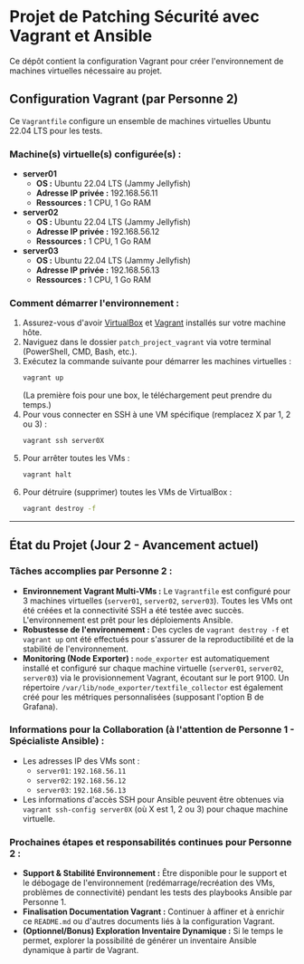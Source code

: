 # Projet de Patching Sécurité avec Vagrant et Ansible

Ce dépôt contient la configuration Vagrant pour créer l'environnement de machines virtuelles nécessaire au projet.

## Configuration Vagrant (par Personne 2)

Ce `Vagrantfile` configure un ensemble de machines virtuelles Ubuntu 22.04 LTS pour les tests.

### Machine(s) virtuelle(s) configurée(s) :

* **server01**
    * **OS :** Ubuntu 22.04 LTS (Jammy Jellyfish)
    * **Adresse IP privée :** 192.168.56.11
    * **Ressources :** 1 CPU, 1 Go RAM
* **server02**
    * **OS :** Ubuntu 22.04 LTS (Jammy Jellyfish)
    * **Adresse IP privée :** 192.168.56.12
    * **Ressources :** 1 CPU, 1 Go RAM
* **server03**
    * **OS :** Ubuntu 22.04 LTS (Jammy Jellyfish)
    * **Adresse IP privée :** 192.168.56.13
    * **Ressources :** 1 CPU, 1 Go RAM

### Comment démarrer l'environnement :

1.  Assurez-vous d'avoir [VirtualBox](https://www.virtualbox.org/wiki/Downloads) et [Vagrant](https://www.vagrantup.com/downloads) installés sur votre machine hôte.
2.  Naviguez dans le dossier `patch_project_vagrant` via votre terminal (PowerShell, CMD, Bash, etc.).
3.  Exécutez la commande suivante pour démarrer les machines virtuelles :
    ```bash
    vagrant up
    ```
    (La première fois pour une box, le téléchargement peut prendre du temps.)
4.  Pour vous connecter en SSH à une VM spécifique (remplacez X par 1, 2 ou 3) :
    ```bash
    vagrant ssh server0X
    ```
5.  Pour arrêter toutes les VMs :
    ```bash
    vagrant halt
    ```
6.  Pour détruire (supprimer) toutes les VMs de VirtualBox :
    ```bash
    vagrant destroy -f
    ```

---

## État du Projet (Jour 2 - Avancement actuel)

### Tâches accomplies par Personne 2 :

* **Environnement Vagrant Multi-VMs :** Le `Vagrantfile` est configuré pour 3 machines virtuelles (`server01`, `server02`, `server03`). Toutes les VMs ont été créées et la connectivité SSH a été testée avec succès. L'environnement est prêt pour les déploiements Ansible.
* **Robustesse de l'environnement :** Des cycles de `vagrant destroy -f` et `vagrant up` ont été effectués pour s'assurer de la reproductibilité et de la stabilité de l'environnement.
* **Monitoring (Node Exporter) :** `node_exporter` est automatiquement installé et configuré sur chaque machine virtuelle (`server01`, `server02`, `server03`) via le provisionnement Vagrant, écoutant sur le port 9100. Un répertoire `/var/lib/node_exporter/textfile_collector` est également créé pour les métriques personnalisées (supposant l'option B de Grafana).

### Informations pour la Collaboration (à l'attention de Personne 1 - Spécialiste Ansible) :

* Les adresses IP des VMs sont :
    * `server01`: `192.168.56.11`
    * `server02`: `192.168.56.12`
    * `server03`: `192.168.56.13`
* Les informations d'accès SSH pour Ansible peuvent être obtenues via `vagrant ssh-config server0X` (où X est 1, 2 ou 3) pour chaque machine virtuelle.

### Prochaines étapes et responsabilités continues pour Personne 2 :

* **Support & Stabilité Environnement :** Être disponible pour le support et le débogage de l'environnement (redémarrage/recréation des VMs, problèmes de connectivité) pendant les tests des playbooks Ansible par Personne 1.
* **Finalisation Documentation Vagrant :** Continuer à affiner et à enrichir ce `README.md` ou d'autres documents liés à la configuration Vagrant.
* **(Optionnel/Bonus) Exploration Inventaire Dynamique :** Si le temps le permet, explorer la possibilité de générer un inventaire Ansible dynamique à partir de Vagrant.